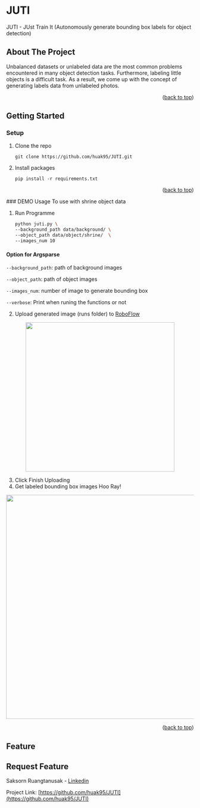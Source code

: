 # JUTI

<div id="top"></div>
JUTI - JUst Train It (Autonomously generate bounding box labels for object detection)
<br />

<!-- ABOUT THE PROJECT -->
## About The Project
Unbalanced datasets or unlabeled data are the most common problems encountered in many object detection tasks. Furthermore, labeling little objects is a difficult task. As a result, we come up with the concept of generating labels data from unlabeled photos.

<p align="right">(<a href="#top">back to top</a>)</p>

<!-- GETTING STARTED -->
## Getting Started
### Setup
1. Clone the repo
   ```
   git clone https://github.com/huak95/JUTI.git
   ```
2. Install packages 
    ```
    pip install -r requirements.txt
    ```
    
<p align="right">(<a href="#top">back to top</a>)</p>
### DEMO Usage 
To use with shrine object data

1. Run Programme
    ```sh
    python juti.py \
    --background_path data/background/ \
    --object_path data/object/shrine/  \
    --images_num 10 
    ```
#### Option for Argsparse

`--background_path`: path of background images

`--object_path`: path of object images

`--images_num`: number of image to generate bounding box

`--verbose`: Print when runing the functions or not

2. Upload generated image (runs folder) to [RoboFlow](https://roboflow.com/)

<div align="center">
 <img width="400" src="https://user-images.githubusercontent.com/38836072/163729957-f3d99b5a-7a03-4176-a1f3-b9af5d22d9e1.png"></a>
</div>

3. Click Finish Uploading
4. Get labeled bounding box images Hoo Ray!
   
<div align="center">
 <img width="600" src="https://user-images.githubusercontent.com/38836072/163730009-6a24c508-c4b1-4d3f-b32a-dc99384115ac.png"></a>
</div>

<p align="right">(<a href="#top">back to top</a>)</p>

<!-- Feature-->
## Feature

<!--Request Feature-->
## Request Feature

<!-- Contact-->
Saksorn Ruangtanusak - [Linkedin](https://www.linkedin.com/in/saksorn/)

Project Link: [https://github.com/huak95/JUTI](https://github.com/huak95/JUTI)
